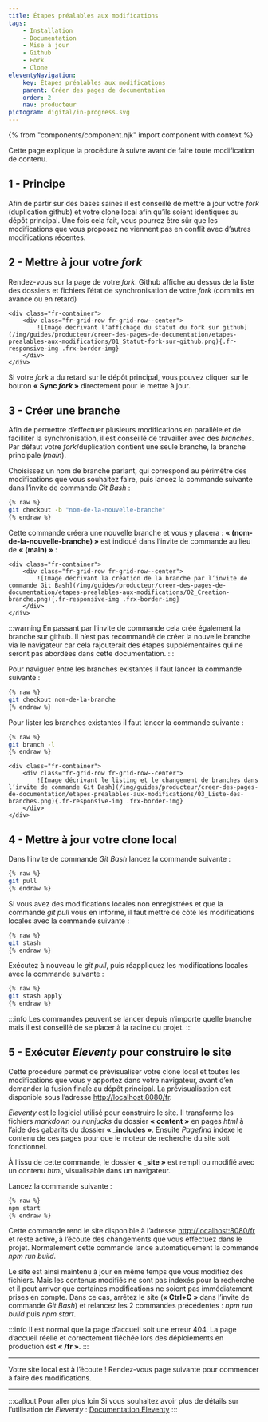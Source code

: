 ```yaml
---
title: Étapes préalables aux modifications
tags:
    - Installation
    - Documentation
    - Mise à jour
    - Github
    - Fork
    - Clone
eleventyNavigation:
    key: Étapes préalables aux modifications
    parent: Créer des pages de documentation
    order: 2
    nav: producteur
pictogram: digital/in-progress.svg
---
```


{% from "components/component.njk" import component with context %}

Cette page explique la procédure à suivre avant de faire toute modification de contenu.

## 1 - Principe

Afin de partir sur des bases saines il est conseillé de mettre à jour votre _fork_ (duplication github) et votre clone local afin qu’ils soient identiques au dépôt principal. Une fois cela fait, vous pourrez être sûr que les modifications que vous proposez ne viennent pas en conflit avec d’autres modifications récentes.

## 2 - Mettre à jour votre _fork_

Rendez-vous sur la page de votre _fork_. Github affiche au dessus de la liste des dossiers et fichiers l’état de synchronisation de votre _fork_ (commits en avance ou en retard)

    <div class="fr-container">
        <div class="fr-grid-row fr-grid-row--center">
            ![Image décrivant l’affichage du statut du fork sur github](/img/guides/producteur/creer-des-pages-de-documentation/etapes-prealables-aux-modifications/01_Statut-fork-sur-github.png){.fr-responsive-img .frx-border-img}
        </div>
    </div>

Si votre _fork_ a du retard sur le dépôt principal, vous pouvez cliquer sur le bouton **« Sync *fork* »** directement pour le mettre à jour.

## 3 - Créer une branche

Afin de permettre d’effectuer plusieurs modifications en parallèle et de facilliter la synchronisation, il est conseillé de travailler avec des _branches_. Par défaut votre _fork_/duplication contient une seule branche, la branche principale (_main_).

Choisissez un nom de branche parlant, qui correspond au périmètre des modifications que vous souhaitez faire, puis lancez la commande suivante dans l’invite de commande *Git Bash* :

```bash
{% raw %}
git checkout -b "nom-de-la-nouvelle-branche"
{% endraw %}
```

Cette commande créera une nouvelle branche et vous y placera : **« (nom-de-la-nouvelle-branche) »** est indiqué dans l’invite de commande au lieu de **« (main) »** :

    <div class="fr-container">
        <div class="fr-grid-row fr-grid-row--center">
            ![Image décrivant la création de la branche par l’invite de commande Git Bash](/img/guides/producteur/creer-des-pages-de-documentation/etapes-prealables-aux-modifications/02_Creation-branche.png){.fr-responsive-img .frx-border-img}
        </div>
    </div>

:::warning
En passant par l’invite de commande cela crée également la branche sur github. Il n’est pas recommandé de créer la nouvelle branche via le navigateur car cela rajouterait des étapes supplémentaires qui ne seront pas abordées dans cette documentation.
:::

Pour naviguer entre les branches existantes il faut lancer la commande suivante :

```bash
{% raw %}
git checkout nom-de-la-branche
{% endraw %}
```

Pour lister les branches existantes il faut lancer la commande suivante :

```bash
{% raw %}
git branch -l
{% endraw %}
```

    <div class="fr-container">
        <div class="fr-grid-row fr-grid-row--center">
            ![Image décrivant le listing et le changement de branches dans l’invite de commande Git Bash](/img/guides/producteur/creer-des-pages-de-documentation/etapes-prealables-aux-modifications/03_Liste-des-branches.png){.fr-responsive-img .frx-border-img}
        </div>
    </div>

## 4 - Mettre à jour votre clone local

Dans l’invite de commande _Git Bash_ lancez la commande suivante :

```bash
{% raw %}
git pull
{% endraw %}
```

Si vous avez des modifications locales non enregistrées et que la commande _git pull_ vous en informe, il faut mettre de côté les modifications locales avec la commande suivante :

```bash
{% raw %}
git stash
{% endraw %}
```

Exécutez à nouveau le _git pull_, puis réappliquez les modifications locales avec la commande suivante :

```bash
{% raw %}
git stash apply
{% endraw %}
```

:::info
Les commandes peuvent se lancer depuis n’importe quelle branche mais il est conseillé de se placer à la racine du projet.
:::

## 5 - Exécuter _Eleventy_ pour construire le site

Cette procédure permet de prévisualiser votre clone local et toutes les modifications que vous y apportez dans votre navigateur, avant d’en demander la fusion finale au dépôt principal. La prévisualisation est disponible sous l’adresse <a href="http://localhost:8080/fr" target="_blank" rel="noopener noreferrer" title="http://localhost:8080/fr - ouvre une nouvelle fenêtre">http://localhost:8080/fr</a>.

_Eleventy_ est le logiciel utilisé pour construire le site. Il transforme les fichiers _markdown_ ou _nunjucks_ du dossier **« content »** en pages _html_ à l’aide des gabarits du dossier **« _includes »**. Ensuite _Pagefind_ indexe le contenu de ces pages pour que le moteur de recherche du site soit fonctionnel.

À l’issu de cette commande, le dossier **« _site »** est rempli ou modifié avec un contenu _html_, visualisable dans un navigateur.

Lancez la commande suivante :

```bash
{% raw %}
npm start
{% endraw %}
```

Cette commande rend le site disponible à l’adresse <a href="http://localhost:8080/fr" target="_blank" rel="noopener noreferrer" title="http://localhost:8080/fr - ouvre une nouvelle fenêtre">http://localhost:8080/fr</a> et reste active, à l’écoute des changements que vous effectuez dans le projet. Normalement cette commande lance automatiquement la commande _npm run build_.

Le site est ainsi maintenu à jour en même temps que vous modifiez des fichiers. Mais les contenus modifiés ne sont pas indexés pour la recherche et il peut arriver que certaines modifications ne soient pas immédiatement prises en compte. Dans ce cas, arrêtez le site (**« Ctrl+C »** dans l’invite de commande _Git Bash_) et relancez les 2 commandes précédentes : _npm run build_ puis _npm start_.

:::info
Il est normal que la page d’accueil soit une erreur 404. La page d’accueil réelle et correctement fléchée lors des déploiements en production est **« /fr »**.
:::

---

Votre site local est à l’écoute ! Rendez-vous page suivante pour commencer à faire des modifications.

---

:::callout Pour aller plus loin
Si vous souhaitez avoir plus de détails sur l’utilisation de *Eleventy* :
<a href="https://codegouvfr.github.io/eleventy-dsfr/fr/blog/navigation/" target="_blank" rel="noopener noreferrer" title="Documentation Eleventy - ouvre une nouvelle fenêtre">Documentation Eleventy</a>
:::
